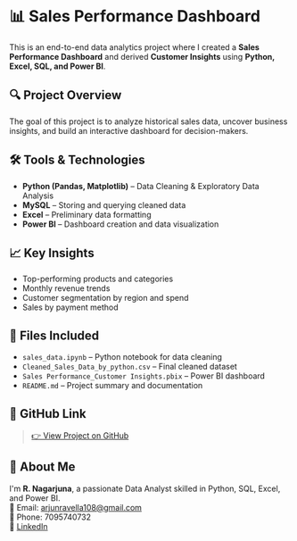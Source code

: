 # 📊 Sales Performance Dashboard

This is an end-to-end data analytics project where I created a **Sales Performance Dashboard** and derived **Customer Insights** using **Python, Excel, SQL, and Power BI**.

## 🔍 Project Overview

The goal of this project is to analyze historical sales data, uncover business insights, and build an interactive dashboard for decision-makers.

## 🛠️ Tools & Technologies

- **Python (Pandas, Matplotlib)** – Data Cleaning & Exploratory Data Analysis
- **MySQL** – Storing and querying cleaned data
- **Excel** – Preliminary data formatting
- **Power BI** – Dashboard creation and data visualization

## 📈 Key Insights

- Top-performing products and categories
- Monthly revenue trends
- Customer segmentation by region and spend
- Sales by payment method

## 📂 Files Included

- `sales_data.ipynb` – Python notebook for data cleaning
- `Cleaned_Sales_Data_by_python.csv` – Final cleaned dataset
- `Sales Performance_Customer Insights.pbix` – Power BI dashboard
- `README.md` – Project summary and documentation

## 🔗 GitHub Link

> [👉 View Project on GitHub](https://github.com/RAVELLANAGARUNA/Sales-Dashboard)

## 🙋 About Me

I'm **R. Nagarjuna**, a passionate Data Analyst skilled in Python, SQL, Excel, and Power BI.  
📩 Email: arjunravella108@gmail.com  
📱 Phone: 7095740732  
🔗 [LinkedIn](https://www.linkedin.com/in/ravella-nagarjuna-52404921a)
